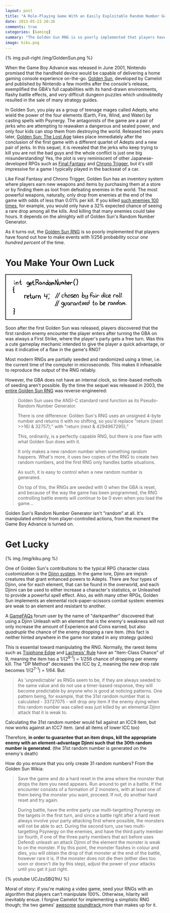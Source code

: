 ```yaml
---
layout: post
title: "A Role-Playing Game With an Easily Exploitable Random Number Generator"
date: 2013-05-23 20:26
comments: true
categories: [Gaming]
summary: "The Golden Sun RNG is so poorly implemented that players have found out how to make events with 1/256 probability occur one hundred percent of the time."
image: kiku.png
---
```


{% img pull-right /img/GoldenSun.png %}

When the Game Boy Advance was released in June 2001, Nintendo promised that the handheld device would be capable of delivering a home gaming console experience on-the-go. [Golden Sun](http://en.wikipedia.org/wiki/Golden_Sun), developed by Camelot and published by Nintendo a few months after the console's release, exemplified the GBA's full capabilities with its hand-drawn environments, flashy battle effects, and *very* difficult dungeon puzzles which undoubtedly resulted in the sale of many strategy guides.

In Golden Sun, you play as a group of teenage mages called Adepts, who wield the power of the four elements (Earth, Fire, Wind, and Water) by casting spells with Psynergy. The antagonists of the game are a pair of jerks who are attempting to reawaken a dangerous and sealed power, and only four kids can stop them from destroying the world. Released two years later, [Golden Sun: The Lost Age](http://en.wikipedia.org/wiki/Golden_Sun:_The_Lost_Age) takes place immediately after the conclusion of the first game with a different quartet of Adepts and a new pair of jerks. In this sequel, it is revealed that the jerks who keep trying to kill you are not the bad guys and the whole conflict is just one big misunderstanding! Yes, the plot is very reminiscent of other Japanese-developed RPGs such as [Final Fantasy][1] and [Chrono Trigger](http://en.wikipedia.org/wiki/Chrono_Trigger), but it's still impressive for a game I typically played in the backseat of a car.

Like Final Fantasy and Chrono Trigger, Golden Sun has an inventory system where players earn new weapons and items by purchasing them at a store or by finding them as loot from defeating enemies in the world. The most powerful weapons, naturally, only drop from enemies at the end of the game with odds of less than 0.01% per kill. If you killed [such enemies 100 times](http://www.wolframalpha.com/input/?i=binomial+distribution%28100%2C1%2F256%29), for example, you would only have a 32% expected chance of seeing a rare drop among all the kills. And killing that many enemies could take hours. It depends on the almighty will of Golden Sun's Random Number Generator.

As it turns out, the [Golden Sun RNG](http://goldensun.wikia.com/wiki/Random_Number_Generator) is so poorly implemented that players have found out how to make events with 1/256 probability occur *one hundred percent* of the time.

<!-- more -->

# You Make Your Own Luck #

[![](/img/random_number.png)](http://xkcd.com/221/)

Soon after the first Golden Sun was released, players discovered that the first random enemy encounter the player enters after turning the GBA on was always a First Strike, where the player's party gets a free turn. Was this a cute gameplay mechanic intended to give the player a quick advantage, or was it indicative of a flaw in the game's RNG?

Most modern RNGs are partially seeded and randomized using a timer, i.e. the current time of the computer in microseconds. This makes it infeasable to reproduce the output of the RNG reliably.

However, the GBA does not have an internal clock, so time-based methods of seeding aren't possible. By the time the sequel was released in 2003, the 
[entire Golden Sun RNG](http://www.goldensunrealm.com/gs/nickpresta_rng-guide.txt) was reverse-engineered:

> Golden Sun uses the ANSI-C standard rand function as its Pseudo-Random Number
> Generator.
> 
> There is one difference: Golden Sun's RNG uses an unsigned 4-byte number and
> returns it with no shifting, so you'd replace "return ((next >>16) & 32757);"
> with "return (next & 4294967295);"
> 
> This, ordinarily, is a perfectly capable RNG, but there is one flaw with what
> Golden Sun does with it.
> 
> It only makes a new random number when something random happens. What's more, 
> it uses *two* copies of the RNG to create two random numbers, and the 
> first RNG only handles battle situations.
> 
> As such, it is easy to control when a new random number is generated.
> 
> On top of this, the RNGs are seeded with 0 when the GBA is reset, and because 
> of the way the game has been programmed, the RNG controlling battle events will
> *continue* to be 0 even when you load the game...

Golden Sun's Random Number Generator isn't "random" at all. It's manipulated *entirely* from player-controlled actions, from the moment the Game Boy Advance is turned on.

# Get Lucky #

{% img /img/kiku.png %}

One of Golden Sun's contributions to the typical RPG character class customization is the [Djinn system](http://goldensun.wikia.com/wiki/Djinn). In the game lore, Djinn are impish creatures that grant enhanced powers to Adepts. There are four types of Djinn, one for each element, that can be found in the overworld, and each Djinni can be used to either increase a character's statistics, or Unleashed to provide a powerful spell effect. Also, as with many other RPGs, Golden Sun implements an elemental rock-paper-scissors combat system: enemies are weak to an element and resistant to another.

A [GameFAQs](http://www.gamefaqs.com/) forum user by the name of "darkpanther" discovered that using a Djinn Unleash with an element that is the enemy's weakness will not only increase the amount of Experience and Coins earned, but also *quadruple* the chance of the enemy dropping a rare item. (this fact is neither hinted anywhere in the game nor stated in any strategy guides)

This is essential toward manipulating the RNG. Normally, the rarest items such as [Tisiphone Edge](http://goldensun.wikia.com/wiki/Tisiphone_Edge) and [Lachesis' Rule](http://goldensun.wikia.com/wiki/Lachesis%27_Rule) have an "Item-Class Chance" of 9, meaning the item has a 1/(2<sup>9-1</sup>) = 1/256 chance of dropping per enemy kill. The "DP Method" decreases the ICC by 2, meaning the new drop rate becomes 1/(2<sup>7-1</sup>) = 1/64. But:

> As 'unpredictable' as RNGs seem to be, if they are always seeded to the same
> value and do not use a timer-based response, they will become predictable by
> anyone who is good at noticing patterns. One pattern being, for example, that
> the 31st random number that is calculated - 33727075 - will drop *any* item if
> the enemy dying when this random number was called was just killed by an
> elemental Djinn attack that it is weak to.

Calculating the 31st random number would fail against an ICC9 item, but now works against an ICC7 item. (and all items of lower ICC too)

Therefore, **in order to guarantee that an item drops, kill the appropriate enemy with an element-advantage Djinni such that the 30th random number is generated**. (the 31st random number is generated on the enemy's death)

How do you ensure that you only create 31 random numbers? From the Golden Sun Wikia:

> Save the game and do a hard reset in the area where the monster that drops the item you need appears. Run around to get in a battle. If the encounter consists of a formation of 2 monsters, with at least one of them being the monster you want, proceed. If not, do another hard reset and try again.
> 
> During battle, have the entire party use multi-targetting Psynergy on the targets in the first turn, and since a battle right after a hard reset always involve your party attacking first where possible, the monsters will not be able to act. During the second turn, use two multi-targetting Psynergy on the enemies, and have the third party member (or fourth, if one of the three party members that act before uses Defend) unleash an attack Djinni of the element the monster is weak to on the monster. If by this point, the monster flashes in colour and dies, you will obtain the drop of that monster at the end of the battle, however rare it is. If the monster does not die then (either dies too soon or doesn't die by this step), adjust the power of your attacks until you get it just right.


{% youtube UCJzuSBQ1hU %}

Moral of story: if you're making a video game, seed your RNGs with an algorithm that players can't manipulate 100%. Otherwise, hilarity will inevitably ensue. I forgive Camelot for implementing a simplistic RNG though; the two games' [awesome](http://www.youtube.com/watch?v=DaxYYwMqiso&list=PL8C84ECF55B28DC74) [soundtrack ](http://www.youtube.com/watch?v=M31afGXIGpQ&list=PL586792F46D5A35D4&index=13) more than makes up for it.

 [1]: http://en.wikipedia.org/wiki/Final_Fantasy_(video_game)